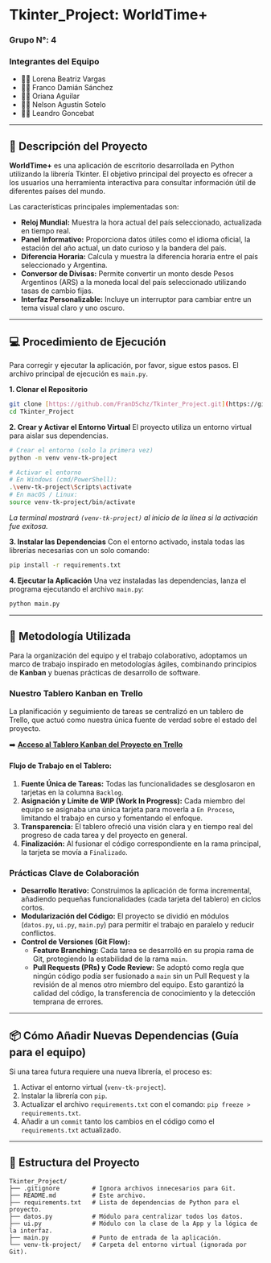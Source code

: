 # Tkinter_Project: WorldTime+
### Grupo N°: 4

### Integrantes del Equipo
* 👩‍💻 Lorena Beatriz Vargas
* 👨‍💻 Franco Damián Sánchez
* 👩‍💻 Oriana Aguilar
* 👨‍💻 Nelson Agustin Sotelo
* 👨‍💻 Leandro Goncebat

---

## 📝 Descripción del Proyecto

**WorldTime+** es una aplicación de escritorio desarrollada en Python utilizando la librería Tkinter. El objetivo principal del proyecto es ofrecer a los usuarios una herramienta interactiva para consultar información útil de diferentes países del mundo.

Las características principales implementadas son:

* **Reloj Mundial:** Muestra la hora actual del país seleccionado, actualizada en tiempo real.
* **Panel Informativo:** Proporciona datos útiles como el idioma oficial, la estación del año actual, un dato curioso y la bandera del país.
* **Diferencia Horaria:** Calcula y muestra la diferencia horaria entre el país seleccionado y Argentina.
* **Conversor de Divisas:** Permite convertir un monto desde Pesos Argentinos (ARS) a la moneda local del país seleccionado utilizando tasas de cambio fijas.
* **Interfaz Personalizable:** Incluye un interruptor para cambiar entre un tema visual claro y uno oscuro.

---

## 💻 Procedimiento de Ejecución

Para corregir y ejecutar la aplicación, por favor, sigue estos pasos. El archivo principal de ejecución es `main.py`.

**1. Clonar el Repositorio**
```bash
git clone [https://github.com/FranDSchz/Tkinter_Project.git](https://github.com/FranDSchz/Tkinter_Project.git)
cd Tkinter_Project
```

**2. Crear y Activar el Entorno Virtual**
El proyecto utiliza un entorno virtual para aislar sus dependencias.

```bash
# Crear el entorno (solo la primera vez)
python -m venv venv-tk-project

# Activar el entorno
# En Windows (cmd/PowerShell):
.\venv-tk-project\Scripts\activate
# En macOS / Linux:
source venv-tk-project/bin/activate
```
*La terminal mostrará `(venv-tk-project)` al inicio de la línea si la activación fue exitosa.*

**3. Instalar las Dependencias**
Con el entorno activado, instala todas las librerías necesarias con un solo comando:
```bash
pip install -r requirements.txt
```

**4. Ejecutar la Aplicación**
Una vez instaladas las dependencias, lanza el programa ejecutando el archivo `main.py`:
```bash
python main.py
```

---

## 🚀 Metodología Utilizada

Para la organización del equipo y el trabajo colaborativo, adoptamos un marco de trabajo inspirado en metodologías ágiles, combinando principios de **Kanban** y buenas prácticas de desarrollo de software.

### Nuestro Tablero Kanban en Trello
La planificación y seguimiento de tareas se centralizó en un tablero de Trello, que actuó como nuestra única fuente de verdad sobre el estado del proyecto.

➡️ **[Acceso al Tablero Kanban del Proyecto en Trello](https://trello.com/invite/b/685dfa8ef7e05b50776f18bb/ATTI84e33f78c0bf6bb7457acfc162af4fca0B8E15A5/worldtime-tkinter-project)**

#### Flujo de Trabajo en el Tablero:
1.  **Fuente Única de Tareas:** Todas las funcionalidades se desglosaron en tarjetas en la columna `Backlog`.
2.  **Asignación y Límite de WIP (Work In Progress):** Cada miembro del equipo se asignaba una única tarjeta para moverla a `En Proceso`, limitando el trabajo en curso y fomentando el enfoque.
3.  **Transparencia:** El tablero ofreció una visión clara y en tiempo real del progreso de cada tarea y del proyecto en general.
4.  **Finalización:** Al fusionar el código correspondiente en la rama principal, la tarjeta se movía a `Finalizado`.

### Prácticas Clave de Colaboración
* **Desarrollo Iterativo:** Construimos la aplicación de forma incremental, añadiendo pequeñas funcionalidades (cada tarjeta del tablero) en ciclos cortos.
* **Modularización del Código:** El proyecto se dividió en módulos (`datos.py`, `ui.py`, `main.py`) para permitir el trabajo en paralelo y reducir conflictos.
* **Control de Versiones (Git Flow):**
    * **Feature Branching:** Cada tarea se desarrolló en su propia rama de Git, protegiendo la estabilidad de la rama `main`.
    * **Pull Requests (PRs) y Code Review:** Se adoptó como regla que ningún código podía ser fusionado a `main` sin un Pull Request y la revisión de al menos otro miembro del equipo. Esto garantizó la calidad del código, la transferencia de conocimiento y la detección temprana de errores.

---

## 📦 Cómo Añadir Nuevas Dependencias (Guía para el equipo)

Si una tarea futura requiere una nueva librería, el proceso es:
1.  Activar el entorno virtual (`venv-tk-project`).
2.  Instalar la librería con `pip`.
3.  Actualizar el archivo `requirements.txt` con el comando: `pip freeze > requirements.txt`.
4.  Añadir a un `commit` tanto los cambios en el código como el `requirements.txt` actualizado.

---

## 📂 Estructura del Proyecto

```
Tkinter_Project/
├── .gitignore         # Ignora archivos innecesarios para Git.
├── README.md          # Este archivo.
├── requirements.txt   # Lista de dependencias de Python para el proyecto.
├── datos.py           # Módulo para centralizar todos los datos.
├── ui.py              # Módulo con la clase de la App y la lógica de la interfaz.
├── main.py            # Punto de entrada de la aplicación.
└── venv-tk-project/   # Carpeta del entorno virtual (ignorada por Git).
```